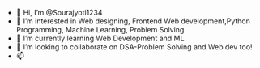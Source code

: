 - 👋 Hi, I’m @Sourajyoti1234
- 👀 I’m interested in Web designing, Frontend Web development,Python Programming, Machine Learning, Problem Solving
- 🌱 I’m currently learning Web Development and ML
- 💞️ I’m looking to collaborate on DSA-Problem Solving and Web dev too!
- 📫  

<!---
Sourajyoti1234/Sourajyoti1234 is a ✨ special ✨ repository because its `README.md` (this file) appears on your GitHub profile.
You can click the Preview link to take a look at your changes.
--->
